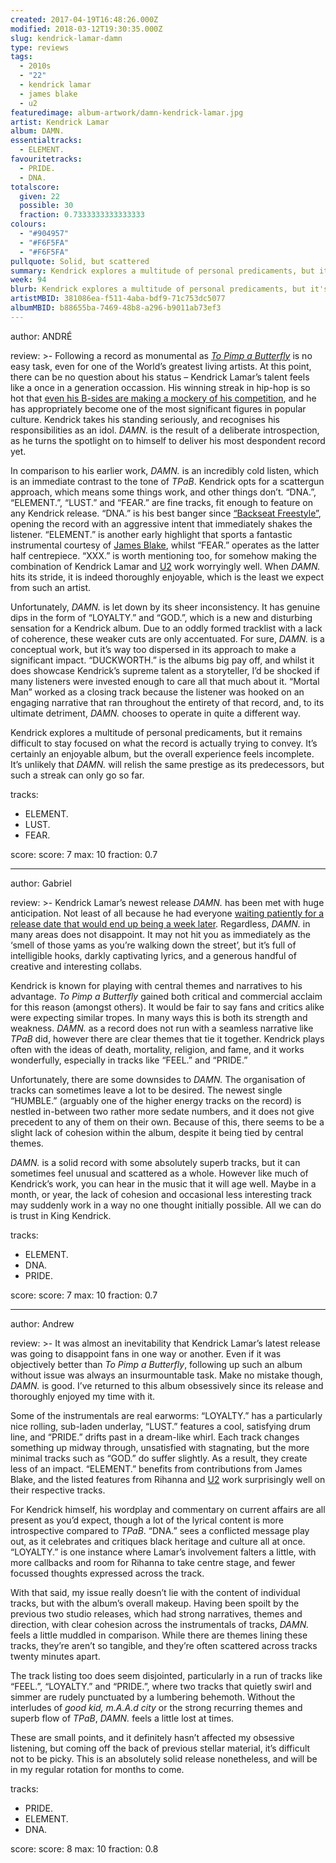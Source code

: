 ```yaml
---
created: 2017-04-19T16:48:26.000Z
modified: 2018-03-12T19:30:35.000Z
slug: kendrick-lamar-damn
type: reviews
tags:
  - 2010s
  - "22"
  - kendrick lamar
  - james blake
  - u2
featuredimage: album-artwork/damn-kendrick-lamar.jpg
artist: Kendrick Lamar
album: DAMN.
essentialtracks:
  - ELEMENT.
favouritetracks:
  - PRIDE.
  - DNA.
totalscore:
  given: 22
  possible: 30
  fraction: 0.7333333333333333
colours:
  - "#904957"
  - "#F6F5FA"
  - "#F6F5FA"
pullquote: Solid, but scattered
summary: Kendrick explores a multitude of personal predicaments, but it remains difficult to stay focused on what the record is actually trying to convey. It’s certainly an enjoyable album, but the overall experience feels incomplete.
week: 94
blurb: Kendrick explores a multitude of personal predicaments, but it's difficult to stay focused on what the record is actually trying to convey. It feels incomplete.
artistMBID: 381086ea-f511-4aba-bdf9-71c753dc5077
albumMBID: b88655ba-7469-48b8-a296-b9011ab73ef3
---
```

author: ANDRÉ

review: >-
  Following a record as monumental as [*To Pimp a Butterfly*](<reviews/kendrick-lamar-to-pimp-a-butterfly/>) is no easy task, even for one of the World’s greatest living artists. At this point, there can be no question about his status – Kendrick Lamar’s talent feels like a once in a generation occassion. His winning streak in hip-hop is so hot that [even his B-sides are making a mockery of his competition](<reviews/untitled-unmastered/>), and he has appropriately become one of the most significant figures in popular culture. Kendrick takes his standing seriously, and recognises his responsibilities as an idol. *DAMN.* is the result of a deliberate introspection, as he turns the spotlight on to himself to deliver his most despondent record yet.

  In comparison to his earlier work, *DAMN.* is an incredibly cold listen, which is an immediate contrast to the tone of *TPaB*. Kendrick opts for a scattergun approach, which means some things work, and other things don’t. “DNA.”, “ELEMENT.”, “LUST.” and “FEAR.” are fine tracks, fit enough to feature on any Kendrick release. “DNA.” is his best banger since [“Backseat Freestyle”](<https://www.youtube.com/watch?v=EZW7et3tPuQ>), opening the record with an aggressive intent that immediately shakes the listener. “ELEMENT.” is another early highlight that sports a fantastic instrumental courtesy of [James Blake](<reviews/james-blake-the-colour-in-anything/>), whilst “FEAR.” operates as the latter half centrepiece. “XXX.” is worth mentioning too, for somehow making the combination of Kendrick Lamar and [U2](<reviews/u2-the-joshua-tree/>) work worryingly well. When *DAMN.* hits its stride, it is indeed thoroughly enjoyable, which is the least we expect from such an artist.

  Unfortunately, *DAMN.* is let down by its sheer inconsistency. It has genuine dips in the form of “LOYALTY.” and “GOD.”, which is a new and disturbing sensation for a Kendrick album. Due to an oddly formed tracklist with a lack of coherence, these weaker cuts are only accentuated. For sure, *DAMN.* is a conceptual work, but it’s way too dispersed in its approach to make a significant impact. “DUCKWORTH.” is the albums big pay off, and whilst it does showcase Kendrick’s supreme talent as a storyteller, I’d be shocked if many listeners were invested enough to care all that much about it. “Mortal Man” worked as a closing track because the listener was hooked on an engaging narrative that ran throughout the entirety of that record, and, to its ultimate detriment, *DAMN.* chooses to operate in quite a different way. 
  
  Kendrick explores a multitude of personal predicaments, but it remains difficult to stay focused on what the record is actually trying to convey. It’s certainly an enjoyable album, but the overall experience feels incomplete. It’s unlikely that *DAMN.* will relish the same prestige as its predecessors, but such a streak can only go so far.

tracks:
  - ELEMENT.
  - ­LUST.
  - ­FEAR.

score:
  score: 7
  max: 10
  fraction: 0.7

---
author: Gabriel

review: >-
  Kendrick Lamar’s newest release *DAMN.* has been met with huge anticipation. Not least of all because he had everyone [waiting patiently for a release date that would end up being a week later](<https://www.youtube.com/watch?v=lbYIUnV8u7E>). Regardless, *DAMN.* in many areas does not disappoint. It may not hit you as immediately as the ‘smell of those yams as you’re walking down the street’, but it’s full of intelligible hooks, darkly captivating lyrics, and a generous handful of creative and interesting collabs. 
  
  Kendrick is known for playing with central themes and narratives to his advantage. *To Pimp a Butterfly* gained both critical and commercial acclaim for this reason (amongst others). It would be fair to say fans and critics alike were expecting similar tropes. In many ways this is both its strength and weakness. *DAMN.* as a record does not run with a seamless narrative like *TPaB* did, however there are clear themes that tie it together. Kendrick plays often with the ideas of death, mortality, religion, and fame, and it works wonderfully, especially in tracks like “FEEL.” and “PRIDE.” 
  
  Unfortunately, there are some downsides to *DAMN.* The organisation of tracks can sometimes leave a lot to be desired. The newest single “HUMBLE.” (arguably one of the higher energy tracks on the record) is nestled in-between two rather more sedate numbers, and it does not give precedent to any of them on their own. Because of this, there seems to be a slight lack of cohesion within the album, despite it being tied by central themes. 
  
  *DAMN.* is a solid record with some absolutely superb tracks, but it can sometimes feel unusual and scattered as a whole. However like much of Kendrick’s work, you can hear in the music that it will age well. Maybe in a month, or year, the lack of cohesion and occasional less interesting track may suddenly work in a way no one thought initially possible. All we can do is trust in King Kendrick.

tracks:
  - ELEMENT.
  - ­DNA.
  - ­PRIDE.

score:
  score: 7
  max: 10
  fraction: 0.7

---
author: Andrew

review: >-
  It was almost an inevitability that Kendrick Lamar’s latest release was going to disappoint fans in one way or another. Even if it was objectively better than *To Pimp a Butterfly*, following up such an album without issue was always an insurmountable task. Make no mistake though, *DAMN.* is good. I’ve returned to this album obsessively since its release and thoroughly enjoyed my time with it. 
  
  Some of the instrumentals are real earworms: “LOYALTY.” has a particularly nice rolling, sub-laden underlay, “LUST.” features a cool, satisfying drum line, and “PRIDE.” drifts past in a dream-like whirl. Each track changes something up midway through, unsatisfied with stagnating, but the more minimal tracks such as “GOD.” do suffer slightly. As a result, they create less of an impact. “ELEMENT.” benefits from contributions from James Blake, and the listed features from Rihanna and [U2](https://audioxide.com/reviews/u2-the-joshua-tree/) work surprisingly well on their respective tracks. 
  
  For Kendrick himself, his wordplay and commentary on current affairs are all present as you’d expect, though a lot of the lyrical content is more introspective compared to *TPaB*. “DNA.” sees a conflicted message play out, as it celebrates and critiques black heritage and culture all at once. “LOYALTY.” is one instance where Lamar’s involvement falters a little, with more callbacks and room for Rihanna to take centre stage, and fewer focussed thoughts expressed across the track. 
  
  With that said, my issue really doesn’t lie with the content of individual tracks, but with the album’s overall makeup. Having been spoilt by the previous two studio releases, which had strong narratives, themes and direction, with clear cohesion across the instrumentals of tracks, *DAMN.* feels a little muddled in comparison. While there are themes lining these tracks, they’re aren’t so tangible, and they’re often scattered across tracks twenty minutes apart. 
  
  The track listing too does seem disjointed, particularly in a run of tracks like “FEEL.”, “LOYALTY.” and “PRIDE.”, where two tracks that quietly swirl and simmer are rudely punctuated by a lumbering behemoth. Without the interludes of *good kid, m.A.A.d city* or the strong recurring themes and superb flow of *TPaB*, *DAMN.* feels a little lost at times. 
  
  These are small points, and it definitely hasn’t affected my obsessive listening, but coming off the back of previous stellar material, it’s difficult not to be picky. This is an absolutely solid release nonetheless, and will be in my regular rotation for months to come.

tracks:
  - PRIDE.
  - ­ELEMENT.
  - ­DNA.
  
score:
  score: 8
  max: 10
  fraction: 0.8

